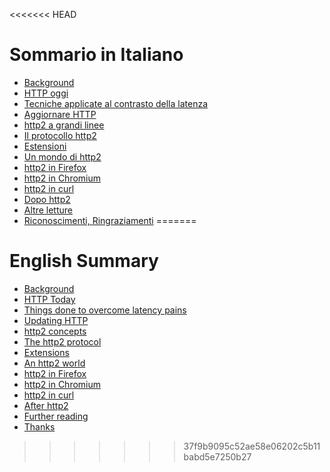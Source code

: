 <<<<<<< HEAD
# Sommario in Italiano

* [Background](part1.md)
* [HTTP oggi](part2.md)
* [Tecniche applicate al contrasto della latenza](part3.md)
* [Aggiornare HTTP](part4.md)
* [http2 a grandi linee](part5.md)
* [Il protocollo http2](part6.md)
* [Estensioni](part7.md)
* [Un mondo di http2](part8.md)
* [http2 in Firefox](part9.md)
* [http2 in Chromium](part10.md)
* [http2 in curl](part11.md)
* [Dopo http2](part12.md)
* [Altre letture](part13.md)
* [Riconoscimenti, Ringraziamenti](part14.md)
=======
# English Summary

* [Background](part1.md)
* [HTTP Today](part2.md)
* [Things done to overcome latency pains](part3.md)
* [Updating HTTP](part4.md)
* [http2 concepts](part5.md)
* [The http2 protocol](part6.md)
* [Extensions](part7.md)
* [An http2 world](part8.md)
* [http2 in Firefox](part9.md)
* [http2 in Chromium](part10.md)
* [http2 in curl](part11.md)
* [After http2](part12.md)
* [Further reading](part13.md)
* [Thanks](part14.md)
>>>>>>> 37f9b9095c52ae58e06202c5b11babd5e7250b27
